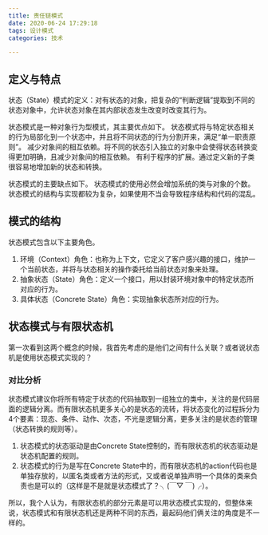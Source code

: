 ```yaml
---
title: 责任链模式  
date: 2020-06-24 17:29:18  
tags: 设计模式  
categories: 技术

---
```

## 定义与特点
状态（State）模式的定义：对有状态的对象，把复杂的“判断逻辑”提取到不同的状态对象中，允许状态对象在其内部状态发生改变时改变其行为。

状态模式是一种对象行为型模式，其主要优点如下。
状态模式将与特定状态相关的行为局部化到一个状态中，并且将不同状态的行为分割开来，满足“单一职责原则”。
减少对象间的相互依赖。将不同的状态引入独立的对象中会使得状态转换变得更加明确，且减少对象间的相互依赖。
有利于程序的扩展。通过定义新的子类很容易地增加新的状态和转换。

状态模式的主要缺点如下。
状态模式的使用必然会增加系统的类与对象的个数。
状态模式的结构与实现都较为复杂，如果使用不当会导致程序结构和代码的混乱。

## 模式的结构
状态模式包含以下主要角色。

1. 环境（Context）角色：也称为上下文，它定义了客户感兴趣的接口，维护一个当前状态，并将与状态相关的操作委托给当前状态对象来处理。
2. 抽象状态（State）角色：定义一个接口，用以封装环境对象中的特定状态所对应的行为。
3. 具体状态（Concrete    State）角色：实现抽象状态所对应的行为。


## 状态模式与有限状态机
第一次看到这两个概念的时候，我首先考虑的是他们之间有什么关联？或者说状态机是使用状态模式实现的？

### 对比分析
状态模式建议你将所有特定于状态的代码抽取到一组独立的类中，关注的是代码层面的逻辑分离。而有限状态机更多关心的是状态的流转，将状态变化的过程拆分为4个要素：现态、条件、动作、次态，不光是逻辑分离，更多关注的是状态的管理（状态转换的规则等）。

1. 状态模式的状态驱动是由Concrete State控制的，而有限状态机的状态驱动是状态机配置的规则。
2. 状态模式的行为是写在Concrete State中的，而有限状态机的action代码也是单独存放的，以匿名类或者方法的形式，又或者说单独声明一个具体的类来负责也是可以的（这样是不是就是状态模式了？╮(￣▽ ￣)╭）。

所以，我个人认为，有限状态机的部分元素是可以用状态模式实现的，但整体来说，状态模式和有限状态机还是两种不同的东西，最起码他们俩关注的角度是不一样的。